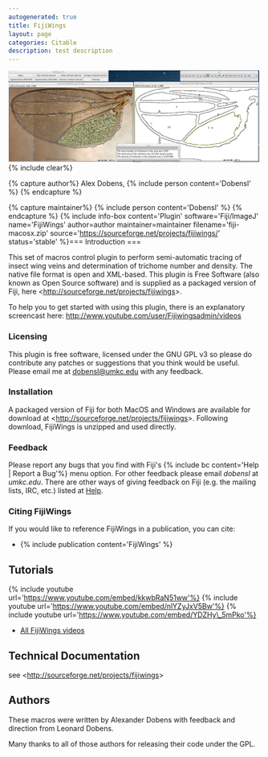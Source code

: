 ```yaml
---
autogenerated: true
title: FijiWings
layout: page
categories: Citable
description: test description
---
```


<img src="/media/File.png" title="fig:File.png" width="500" alt="File.png" />{% include clear%}

{% capture author%}
Alex Dobens, {% include person content='Dobensl' %}
{% endcapture %}

{% capture maintainer%}
{% include person content='Dobensl' %}
{% endcapture %}
{% include info-box content='Plugin' software='Fiji/ImageJ' name='FijiWings' author=author maintainer=maintainer filename='fiji-macosx.zip' source='https://sourceforge.net/projects/fijiwings/' status='stable' %}=== Introduction ===

This set of macros control plugin to perform semi-automatic tracing of insect wing veins and determination of trichome number and density. The native file format is open and XML-based. This plugin is Free Software (also known as Open Source software) and is supplied as a packaged version of Fiji, here &lt;http://sourceforge.net/projects/fijiwings&gt;.

To help you to get started with using this plugin, there is an explanatory screencast here: http://www.youtube.com/user/Fijiwingsadmin/videos

### Licensing

This plugin is free software, licensed under the GNU GPL v3 so please do contribute any patches or suggestions that you think would be useful. Please email me at dobensl@umkc.edu with any feedback.

### Installation

A packaged version of Fiji for both MacOS and Windows are available for download at &lt;http://sourceforge.net/projects/fijiwings&gt;. Following download, FijiWings is unzipped and used directly.

### Feedback

Please report any bugs that you find with Fiji's {% include bc content='Help | Report a Bug'%} menu option. For other feedback please email *dobensl* at *umkc.edu*. There are other ways of giving feedback on Fiji (e.g. the mailing lists, IRC, etc.) listed at [Help](Help).

### Citing FijiWings

If you would like to reference FijiWings in a publication, you can cite:

-   {% include publication content='FijiWings' %}

Tutorials
---------

{% include youtube url='https://www.youtube.com/embed/kkwbRaN51ww'%} {% include youtube url='https://www.youtube.com/embed/nlYZyJxV5Bw'%} {% include youtube url='https://www.youtube.com/embed/YDZHy\_5mPko'%}

-   [All FijiWings videos](http://www.youtube.com/user/Fijiwingsadmin/videos)

Technical Documentation
-----------------------

see &lt;http://sourceforge.net/projects/fijiwings&gt;

Authors
-------

These macros were written by Alexander Dobens with feedback and direction from Leonard Dobens.

Many thanks to all of those authors for releasing their code under the GPL.


